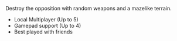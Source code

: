 Destroy the opposition with random weapons and a mazelike terrain.

- Local Multiplayer (Up to 5)
- Gamepad support (Up to 4)
- Best played with friends